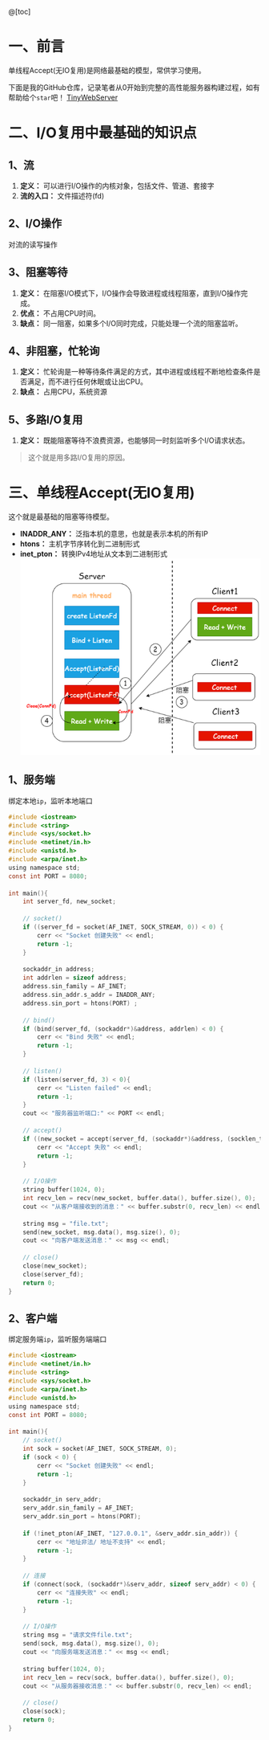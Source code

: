 @[toc]

# 一、前言
单线程Accept(无IO复用)是网络最基础的模型，常供学习使用。

下面是我的GitHub仓库，记录笔者从0开始到完整的高性能服务器构建过程，如有帮助给个`star`吧！
[TinyWebServer](https://github.com/AidenYuanDev/TinyWebServer)

# 二、I/O复用中最基础的知识点

## 1、流
1. **定义：** 可以进行I/O操作的内核对象，包括文件、管道、套接字
2. **流的入口：** 文件描述符(fd)

## 2、I/O操作
对流的读写操作

## 3、阻塞等待
1. **定义：** 在阻塞I/O模式下，I/O操作会导致进程或线程阻塞，直到I/O操作完成。
2. **优点：** 不占用CPU时间。
3. **缺点：** 同一阻塞，如果多个I/O同时完成，只能处理一个流的阻塞监听。

## 4、非阻塞，忙轮询
1. **定义：** 忙轮询是一种等待条件满足的方式，其中进程或线程不断地检查条件是否满足，而不进行任何休眠或让出CPU。
2. **缺点：** 占用CPU，系统资源

## 5、多路I/O复用
1. **定义：** 既能阻塞等待不浪费资源，也能够同一时刻监听多个I/O请求状态。

> 这个就是用多路I/O复用的原因。

# 三、单线程Accept(无IO复用)
这个就是最基础的阻塞等待模型。

- **INADDR_ANY：** 泛指本机的意思，也就是表示本机的所有IP
- **htons：** 主机字节序转化到二进制形式
- **inet_pton：** 转换IPv4地址从文本到二进制形式
![单Accept(无IO复用)](图片/单Accept(无IO复用).png)


## 1、服务端
绑定本地`ip`，监听本地端口

~~~c
#include <iostream>
#include <string>
#include <sys/socket.h>
#include <netinet/in.h>
#include <unistd.h>
#include <arpa/inet.h>
using namespace std;
const int PORT = 8080;
    
int main(){
    int server_fd, new_socket;

    // socket()
    if ((server_fd = socket(AF_INET, SOCK_STREAM, 0)) < 0) {
        cerr << "Socket 创建失败" << endl;
        return -1;
    }

    sockaddr_in address;
    int addrlen = sizeof address;
    address.sin_family = AF_INET;
    address.sin_addr.s_addr = INADDR_ANY;
    address.sin_port = htons(PORT) ;

    // bind()
    if (bind(server_fd, (sockaddr*)&address, addrlen) < 0) {
        cerr << "Bind 失败" << endl;
        return -1;
    }

    // listen()
    if (listen(server_fd, 3) < 0){
        cerr << "Listen failed" << endl;
        return -1;
    } 
    cout << "服务器监听端口:" << PORT << endl;

    // accept()
    if ((new_socket = accept(server_fd, (sockaddr*)&address, (socklen_t*)&addrlen)) < 0) {
        cerr << "Accept 失败" << endl;
        return -1;
    }

    // I/O操作
    string buffer(1024, 0);
    int recv_len = recv(new_socket, buffer.data(), buffer.size(), 0);
    cout << "从客户端接收到的消息：" << buffer.substr(0, recv_len) << endl;

    string msg = "file.txt";
    send(new_socket, msg.data(), msg.size(), 0);
    cout << "向客户端发送消息：" << msg << endl;

    // close()
    close(new_socket);
    close(server_fd);
    return 0;
}
~~~

## 2、客户端
绑定服务端`ip`，监听服务端端口

~~~c
#include <iostream>
#include <netinet/in.h>
#include <string>
#include <sys/socket.h>
#include <arpa/inet.h>
#include <unistd.h>
using namespace std;
const int PORT = 8080;

int main(){
    // socket()
    int sock = socket(AF_INET, SOCK_STREAM, 0);
    if (sock < 0) {
        cerr << "Socket 创建失败" << endl;
        return -1;
    }

    sockaddr_in serv_addr;
    serv_addr.sin_family = AF_INET;
    serv_addr.sin_port = htons(PORT);

    if (!inet_pton(AF_INET, "127.0.0.1", &serv_addr.sin_addr)) {
        cerr << "地址非法/ 地址不支持" << endl;
        return -1;
    }

    // 连接
    if (connect(sock, (sockaddr*)&serv_addr, sizeof serv_addr) < 0) {
        cerr << "连接失败" << endl;
        return -1;
    }

    // I/O操作
    string msg = "请求文件file.txt";
    send(sock, msg.data(), msg.size(), 0);
    cout << "向服务端发送消息：" << msg << endl;

    string buffer(1024, 0);
    int recv_len = recv(sock, buffer.data(), buffer.size(), 0);
    cout << "从服务器接收消息：" << buffer.substr(0, recv_len) << endl;

    // close()
    close(sock);
    return 0;
}
~~~